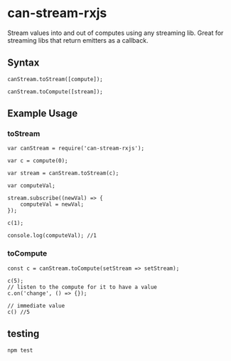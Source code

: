 # can-stream-rxjs

Stream values into and out of computes using any streaming lib.
Great for streaming libs that return emitters as a callback.

## Syntax

```
canStream.toStream([compute]);

canStream.toCompute([stream]);
```

## Example Usage

### toStream
```
var canStream = require('can-stream-rxjs');

var c = compute(0);

var stream = canStream.toStream(c);

var computeVal;

stream.subscribe((newVal) => {
	computeVal = newVal;
});

c(1);

console.log(computeVal); //1
```


### toCompute
```
const c = canStream.toCompute(setStream => setStream);

c(5);
// listen to the compute for it to have a value
c.on('change', () => {});

// immediate value
c() //5
```

## testing

```
npm test
```